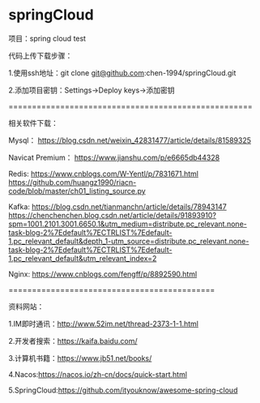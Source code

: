 # springCloud
项目：spring cloud test

代码上传下载步骤：

1.使用ssh地址：git clone git@github.com:chen-1994/springCloud.git

2.添加项目密钥：Settings->Deploy keys->添加密钥

====================================================

相关软件下载：

Mysql：
https://blog.csdn.net/weixin_42831477/article/details/81589325

Navicat Premium：
https://www.jianshu.com/p/e6665db44328

Redis:
https://www.cnblogs.com/W-Yentl/p/7831671.html
https://github.com/huangz1990/riacn-code/blob/master/ch01_listing_source.py

Kafka:
https://blog.csdn.net/tianmanchn/article/details/78943147
https://chenchenchen.blog.csdn.net/article/details/91893910?spm=1001.2101.3001.6650.1&utm_medium=distribute.pc_relevant.none-task-blog-2%7Edefault%7ECTRLIST%7Edefault-1.pc_relevant_default&depth_1-utm_source=distribute.pc_relevant.none-task-blog-2%7Edefault%7ECTRLIST%7Edefault-1.pc_relevant_default&utm_relevant_index=2

Nginx:
https://www.cnblogs.com/fengff/p/8892590.html

============================================

资料网站：

1.IM即时通讯：http://www.52im.net/thread-2373-1-1.html

2.开发者搜索：https://kaifa.baidu.com/

3.计算机书籍：https://www.jb51.net/books/

4.Nacos:https://nacos.io/zh-cn/docs/quick-start.html

5.SpringCloud:https://github.com/ityouknow/awesome-spring-cloud
